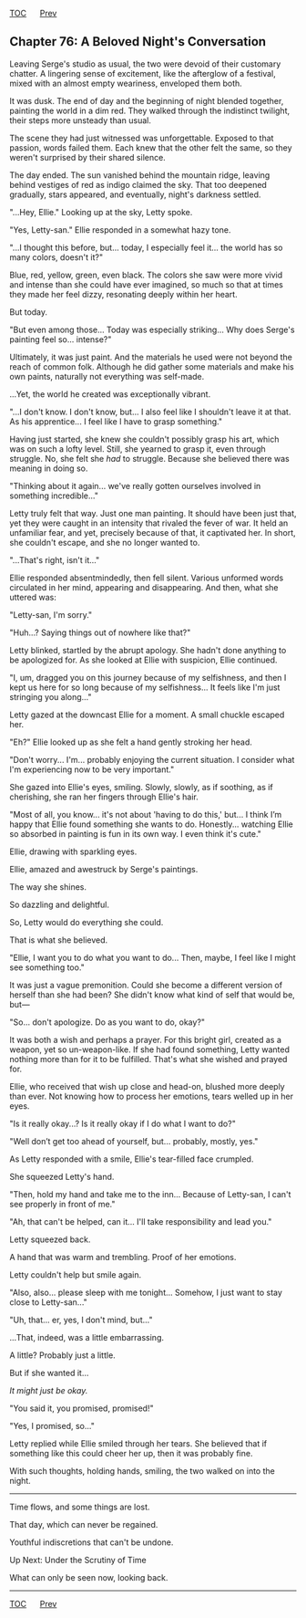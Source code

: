 [TOC](../readme.md)&nbsp;&nbsp;&nbsp;&nbsp;&nbsp;&nbsp;[Prev](index_split_051.md)&nbsp;&nbsp;&nbsp;&nbsp;&nbsp;&nbsp;



## Chapter 76: A Beloved Night's Conversation

Leaving Serge's studio as usual, the two were devoid of their customary
chatter. A lingering sense of excitement, like the afterglow of a
festival, mixed with an almost empty weariness, enveloped them both.

It was dusk. The end of day and the beginning of night blended together,
painting the world in a dim red. They walked through the indistinct
twilight, their steps more unsteady than usual.

The scene they had just witnessed was unforgettable. Exposed to that
passion, words failed them. Each knew that the other felt the same, so
they weren't surprised by their shared silence.

The day ended. The sun vanished behind the mountain ridge, leaving
behind vestiges of red as indigo claimed the sky. That too deepened
gradually, stars appeared, and eventually, night's darkness settled.

"...Hey, Ellie." Looking up at the sky, Letty spoke.

"Yes, Letty-san." Ellie responded in a somewhat hazy tone.

"...I thought this before, but... today, I especially feel it... the
world has so many colors, doesn't it?"

Blue, red, yellow, green, even black. The colors she saw were more vivid
and intense than she could have ever imagined, so much so that at times
they made her feel dizzy, resonating deeply within her heart.

But today.

"But even among those... Today was especially striking... Why does
Serge's painting feel so... intense?"

Ultimately, it was just paint. And the materials he used were not beyond
the reach of common folk. Although he did gather some materials and make
his own paints, naturally not everything was self-made.

...Yet, the world he created was exceptionally vibrant.

"...I don't know. I don't know, but... I also feel like I shouldn't
leave it at that. As his apprentice... I feel like I have to grasp
something."

Having just started, she knew she couldn't possibly grasp his art, which
was on such a lofty level. Still, she yearned to grasp it, even through
struggle. No, she felt she *had* to struggle. Because she believed there
was meaning in doing so.

"Thinking about it again... we've really gotten ourselves involved in
something incredible..."

Letty truly felt that way. Just one man painting. It should have been
just that, yet they were caught in an intensity that rivaled the fever
of war. It held an unfamiliar fear, and yet, precisely because of that,
it captivated her. In short, she couldn't escape, and she no longer
wanted to.

"...That's right, isn't it..."

Ellie responded absentmindedly, then fell silent. Various unformed words
circulated in her mind, appearing and disappearing. And then, what she
uttered was:

"Letty-san, I'm sorry."

"Huh...? Saying things out of nowhere like that?"

Letty blinked, startled by the abrupt apology. She hadn't done anything
to be apologized for. As she looked at Ellie with suspicion, Ellie
continued.

"I, um, dragged you on this journey because of my selfishness, and then
I kept us here for so long because of my selfishness... It feels like
I'm just stringing you along..."

Letty gazed at the downcast Ellie for a moment. A small chuckle escaped
her.

"Eh?" Ellie looked up as she felt a hand gently stroking her head.

"Don't worry... I'm... probably enjoying the current situation. I
consider what I'm experiencing now to be very important."

She gazed into Ellie's eyes, smiling. Slowly, slowly, as if soothing, as
if cherishing, she ran her fingers through Ellie's hair.

"Most of all, you know... it's not about 'having to do this,' but... I
think I’m happy that Ellie found something she wants to do. Honestly...
watching Ellie so absorbed in painting is fun in its own way. I even
think it's cute."

Ellie, drawing with sparkling eyes.

Ellie, amazed and awestruck by Serge's paintings.

The way she shines.

So dazzling and delightful.

So, Letty would do everything she could.

That is what she believed.

"Ellie, I want you to do what you want to do... Then, maybe, I feel like
I might see something too."

It was just a vague premonition. Could she become a different version of
herself than she had been? She didn't know what kind of self that would
be, but—

"So... don't apologize. Do as you want to do, okay?"

It was both a wish and perhaps a prayer. For this bright girl, created
as a weapon, yet so un-weapon-like. If she had found something, Letty
wanted nothing more than for it to be fulfilled. That's what she wished
and prayed for.

Ellie, who received that wish up close and head-on, blushed more deeply
than ever. Not knowing how to process her emotions, tears welled up in
her eyes.

"Is it really okay...? Is it really okay if I do what I want to do?"

"Well don’t get too ahead of yourself, but... probably, mostly, yes."

As Letty responded with a smile, Ellie's tear-filled face crumpled.

She squeezed Letty's hand.

"Then, hold my hand and take me to the inn... Because of Letty-san, I
can't see properly in front of me."

"Ah, that can't be helped, can it... I'll take responsibility and lead
you."

Letty squeezed back.

A hand that was warm and trembling. Proof of her emotions.

Letty couldn't help but smile again.

"Also, also... please sleep with me tonight... Somehow, I just want to
stay close to Letty-san..."

"Uh, that... er, yes, I don't mind, but..."

...That, indeed, was a little embarrassing.

A little? Probably just a little.

But if she wanted it…

*It might just be okay.*

"You said it, you promised, promised!"

"Yes, I promised, so..."

Letty replied while Ellie smiled through her tears. She believed that if
something like this could cheer her up, then it was probably fine.

With such thoughts, holding hands, smiling, the two walked on into the
night.

------------------------------------------------------------------------

Time flows, and some things are lost.

That day, which can never be regained.

Youthful indiscretions that can't be undone.

Up Next: Under the Scrutiny of Time

What can only be seen now, looking back.


---
[TOC](../readme.md)&nbsp;&nbsp;&nbsp;&nbsp;&nbsp;&nbsp;[Prev](index_split_051.md)&nbsp;&nbsp;&nbsp;&nbsp;&nbsp;&nbsp;

